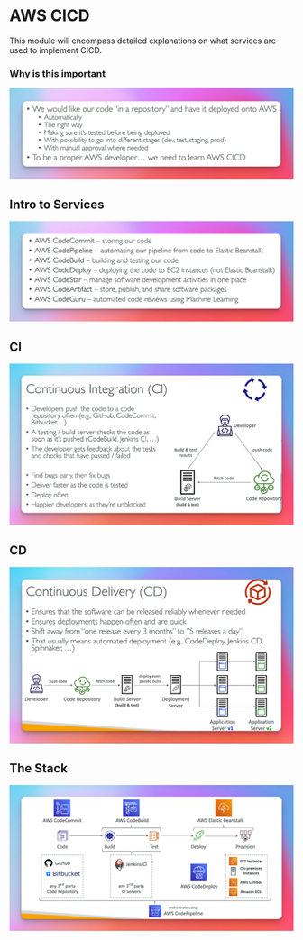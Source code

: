 # AWS CICD

This module will encompass detailed explanations on what services are used to implement CICD. 
### Why is this important
![](./cicd.png)
## Intro to Services
![](./introduction.png)
## CI 
![](./ci-intro.png)
## CD
![](./cd-intro.png)
## The Stack
![](./cicd-stack.png)
![]()
![]()